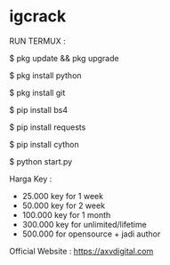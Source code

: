 # igcrack


RUN TERMUX :

$ pkg update && pkg upgrade

$ pkg install python

$ pkg install git

$ pip install bs4

$ pip install requests

$ pip install cython

$ python start.py



Harga Key :
- 25.000 key for 1 week
- 50.000 key for 2 week
- 100.000 key for 1 month
- 300.000 key for unlimited/lifetime
- 500.000 for opensource + jadi author

Official Website :
https://axvdigital.com

